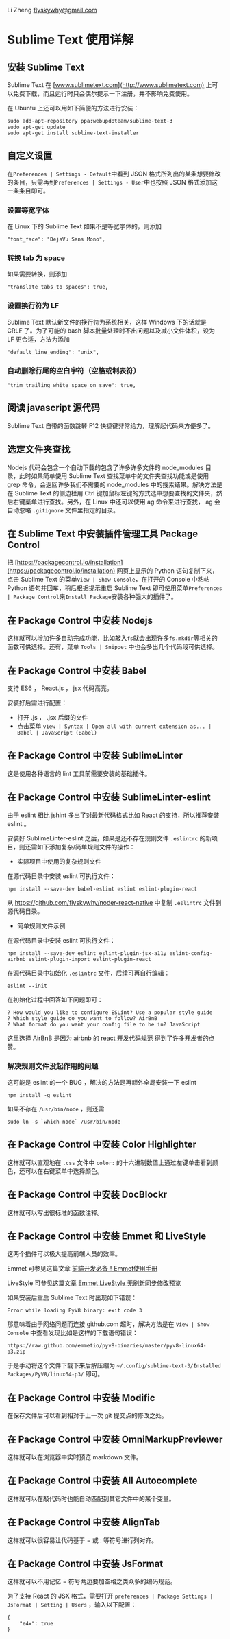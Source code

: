 Li Zheng <flyskywhy@gmail.com>

# Sublime Text 使用详解

## 安装 Sublime Text
Sublime Text 在 [www.sublimetext.com](http://www.sublimetext.com) 上可以免费下载，而且运行时只会偶尔提示一下注册，并不影响免费使用。

在 Ubuntu 上还可以用如下简便的方法进行安装：

    sudo add-apt-repository ppa:webupd8team/sublime-text-3
    sudo apt-get update
    sudo apt-get install sublime-text-installer

## 自定义设置
在`Preferences | Settings - Default`中看到 JSON 格式所列出的某条想要修改的条目，只需再到`Preferences | Settings - User`中也按照 JSON 格式添加这一条条目即可。

### 设置等宽字体
在 Linux 下的 Sublime Text 如果不是等宽字体的，则添加

    "font_face": "DejaVu Sans Mono",

### 转换 tab 为 space
如果需要转换，则添加

    "translate_tabs_to_spaces": true,

### 设置换行符为 LF
Sublime Text 默认新文件的换行符为系统相关，这样 Windows 下的话就是 CRLF 了。为了可能的 bash 脚本批量处理时不出问题以及减小文件体积，设为 LF 更合适，方法为添加

    "default_line_ending": "unix",

### 自动删除行尾的空白字符（空格或制表符）
    "trim_trailing_white_space_on_save": true,

## 阅读 javascript 源代码
Sublime Text 自带的函数跳转 F12 快捷键非常给力，理解起代码来方便多了。

## 选定文件夹查找
Nodejs 代码会包含一个自动下载的包含了许多许多文件的 node_modules 目录，此时如果简单使用 Sublime Text 查找菜单中的文件夹查找功能或是使用 grep 命令，会返回许多我们不需要的 node_modules 中的搜索结果。解决方法是在 Sublime Text 的侧边栏用 Ctrl 键加鼠标左键的方式选中想要查找的文件夹，然后右键菜单进行查找。另外，在 Linux 中还可以使用 ag 命令来进行查找， ag 会自动忽略 `.gitignore` 文件里指定的目录。

## 在 Sublime Text 中安装插件管理工具 Package Control
把 [https://packagecontrol.io/installation](https://packagecontrol.io/installation) 网页上显示的 Python 语句复制下来，点击 Sublime Text 的菜单`View | Show Console`，在打开的 Console 中粘帖 Python 语句并回车，稍后根据提示重启 Sublime Text 即可使用菜单`Preferences | Package Control`来`Install Package`安装各种强大的插件了。

## 在 Package Control 中安装 Nodejs
这样就可以增加许多自动完成功能，比如敲入`fs`就会出现许多`fs.mkdir`等相关的函数可供选择。还有，菜单 `Tools | Snippet` 中也会多出几个代码段可供选择。

## 在 Package Control 中安装 Babel
支持 ES6 ， React.js ， jsx 代码高亮。

安装好后需进行配置：

* 打开 .js ， .jsx 后缀的文件
* 点击菜单 `view | Syntax | Open all with current extension as... | Babel | JavaScript (Babel)`

## 在 Package Control 中安装 SublimeLinter
这是使用各种语言的 lint 工具前需要安装的基础插件。

## 在 Package Control 中安装 SublimeLinter-eslint
由于 eslint 相比 jshint 多出了对最新代码格式比如 React 的支持，所以推荐安装 eslint 。

安装好 SublimeLinter-eslint 之后，如果是还不存在规则文件 `.eslintrc` 的新项目，则还需如下添加复杂/简单规则文件的操作：

* 实际项目中使用的复杂规则文件

在源代码目录中安装 eslint 可执行文件：

    npm install --save-dev babel-eslint eslint eslint-plugin-react

从 https://github.com/flyskywhy/noder-react-native 中复制 `.eslintrc` 文件到源代码目录。

* 简单规则文件示例

在源代码目录中安装 eslint 可执行文件：

    npm install --save-dev eslint eslint-plugin-jsx-a11y eslint-config-airbnb eslint-plugin-import eslint-plugin-react

在源代码目录中初始化 `.eslintrc` 文件，后续可再自行编辑：

    eslint --init

在初始化过程中回答如下问题即可：

    ? How would you like to configure ESLint? Use a popular style guide
    ? Which style guide do you want to follow? AirBnB
    ? What format do you want your config file to be in? JavaScript

这里选择 AirBnB 是因为 airbnb 的 [react 开发代码规范](https://github.com/airbnb/javascript/tree/master/react) 得到了许多开发者的点赞。

### 解决规则文件没起作用的问题
这可能是 eslint 的一个 BUG ，解决的方法是再额外全局安装一下 eslint

    npm install -g eslint

如果不存在 `/usr/bin/node` ，则还需

    sudo ln -s `which node` /usr/bin/node

## 在 Package Control 中安装 Color Highlighter
这样就可以直观地在 `.css` 文件中 `color:` 的十六进制数值上通过左键单击看到颜色，还可以在右键菜单中选择颜色。

## 在 Package Control 中安装 DocBlockr
这样就可以写出很标准的函数注释。

## 在 Package Control 中安装 Emmet 和 LiveStyle
这两个插件可以极大提高前端人员的效率。

Emmet 可参见这篇文章 [前端开发必备！Emmet使用手册](http://www.w3cplus.com/tools/emmet-cheat-sheet.html)

LiveStyle 可参见这篇文章 [Emmet LiveStyle 无刷新同步修改预览](http://www.dbpoo.com/sublime-emmet-livestyle/)

如果安装后重启 Sublime Text 时出现如下错误：

    Error while loading PyV8 binary: exit code 3

那意味着由于网络问题而连接 github.com 超时，解决方法是在 `View | Show Console` 中查看发现比如是这样的下载语句错误：

    https://raw.github.com/emmetio/pyv8-binaries/master/pyv8-linux64-p3.zip

于是手动将这个文件下载下来后解压缩为 `~/.config/sublime-text-3/Installed Packages/PyV8/linux64-p3/` 即可。

## 在 Package Control 中安装 Modific
在保存文件后可以看到相对于上一次 git 提交点的修改之处。

## 在 Package Control 中安装 OmniMarkupPreviewer
这样就可以在浏览器中实时预览 markdown 文件。

## 在 Package Control 中安装 All Autocomplete
这样就可以在敲代码时也能自动匹配到其它文件中的某个变量。

## 在 Package Control 中安装 AlignTab
这样就可以很容易让代码基于 = 或 : 等符号进行列对齐。

## 在 Package Control 中安装 JsFormat
这样就可以不用记忆 = 符号两边要加空格之类众多的编码规范。

为了支持 React 的 JSX 格式，需要打开 `preferences | Package Settings | JsFormat | Setting | Users` ，输入以下配置：

    {
        "e4x": true
    }
